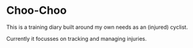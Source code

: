 
# Choo-Choo

This is a training diary built around my own needs as an (injured)
cyclist.

Currently it focusses on tracking and managing injuries.
